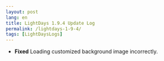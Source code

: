 ```yaml
---
layout: post
lang: en
title: LightDays 1.9.4 Update Log
permalink: /lightdays-1-9-4/
tags: [LightDaysLogs]
---
```


* **Fixed** Loading customized background image incorrectly.